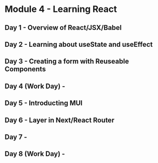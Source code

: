 # Module 4 - Learning React

## Day 1 - Overview of React/JSX/Babel

## Day 2 - Learning about useState and useEffect

## Day 3 - Creating a form with Reuseable Components

## Day 4 (Work Day) -

## Day 5 - Introducting MUI

## Day 6 - Layer in Next/React Router

## Day 7 -

## Day 8 (Work Day) -
